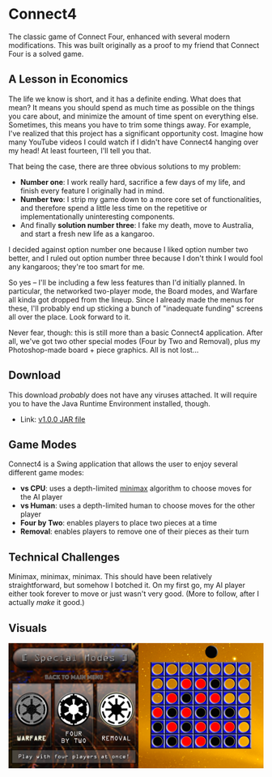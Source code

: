 # Connect4
The classic game of Connect Four, enhanced with several modern modifications. This was built originally as a proof to my friend that Connect Four is a solved game.

## A Lesson in Economics
The life we know is short, and it has a definite ending. What does that mean? It means you should spend as much time as possible on the things you care about, and minimize the amount of time spent on everything else. Sometimes, this means you have to trim some things away. For example, I've realized that this project has a significant opportunity cost. Imagine how many YouTube videos I could watch if I didn't have Connect4 hanging over my head! At least fourteen, I'll tell you that.

That being the case, there are three obvious solutions to my problem:

- **Number one**: I work really hard, sacrifice a few days of my life, and finish every feature I originally had in mind. 
- **Number two**: I strip my game down to a more core set of functionalities, and therefore spend a little less time on the repetitive or implementationally uninteresting components. 
- And finally **solution number three**: I fake my death, move to Australia, and start a fresh new life as a kangaroo.

I decided against option number one because I liked option number two better, and I ruled out option number three because I don't think I would fool any kangaroos; they're too smart for me.

So yes – I'll be including a few less features than I'd initially planned. In particular, the networked two-player mode, the Board modes, and Warfare all kinda got dropped from the lineup. Since I already made the menus for these, I'll probably end up sticking a bunch of "inadequate funding" screens all over the place. Look forward to it.

Never fear, though: this is still more than a basic Connect4 application. After all, we've got two other special modes (Four by Two and Removal), plus my Photoshop-made board + piece graphics. All is not lost...

## Download
This download _probably_ does not have any viruses attached. It will require you to have the Java Runtime Environment installed, though.

- Link: [v1.0.0 JAR file](../master/dist/v1.0.0/Connect4_v1.0.0.jar?raw=true)

## Game Modes
Connect4 is a Swing application that allows the user to enjoy several different game modes:

- **vs CPU**: uses a depth-limited [minimax](https://en.wikipedia.org/wiki/Minimax) algorithm to choose moves for the AI player
- **vs Human**: uses a depth-limited human to choose moves for the other player
- **Four by Two**: enables players to place two pieces at a time
- **Removal**: enables players to remove one of their pieces as their turn

## Technical Challenges
Minimax, minimax, minimax. This should have been relatively straightforward, but somehow I botched it. On my first go, my AI player either took forever to move or just wasn't very good. (More to follow, after I actually _make_ it good.)

## Visuals
![alt text](https://github.com/ohjay/Connect4/blob/master/demo_imgs/demo_img1.png "Gameplay screens")
